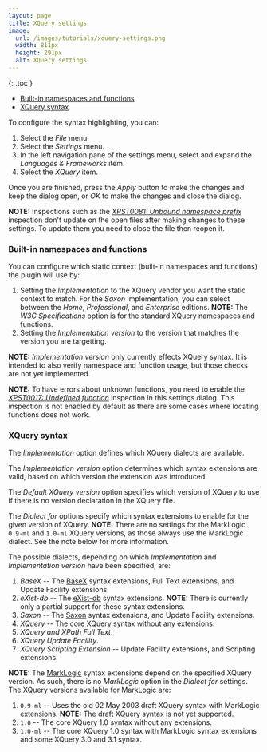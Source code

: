 ```yaml
---
layout: page
title: XQuery settings
image:
  url: /images/tutorials/xquery-settings.png
  width: 811px
  height: 291px
  alt: XQuery settings
---
```


{: .toc }
- [Built-in namespaces and functions](#built-in-namespaces-and-functions)
- [XQuery syntax](#xquery-syntax)

To configure the syntax highlighting, you can:

1.  Select the *File* menu.
1.  Select the *Settings* menu.
1.  In the left navigation pane of the settings menu, select and expand the
    *Languages & Frameworks* item.
1.  Select the *XQuery* item.

Once you are finished, press the *Apply* button to make the changes and keep
the dialog open, or *OK* to make the changes and close the dialog.

__NOTE:__ Inspections such as the [*XPST0081: Unbound namespace prefix*](inspections.html)
inspection don't update on the open files after making changes to these settings.
To update them you need to close the file then reopen it.

### Built-in namespaces and functions

You can configure which static context (built-in namespaces and functions) the
plugin will use by:
1.  Setting the *Implementation* to the XQuery vendor you want the static context
    to match. For the *Saxon* implementation, you can select between the *Home*,
    *Professional*, and *Enterprise* editions. __NOTE:__ The *W3C Specifications*
    option is for the standard XQuery namespaces and functions.
1.  Setting the *Implementation version* to the version that matches the version
    you are targetting.

__NOTE:__ *Implementation version* only currently effects XQuery syntax. It is
intended to also verify namespace and function usage, but those checks are not
yet implemented.

__NOTE:__ To have errors about unknown functions, you need to enable the
[*XPST0017: Undefined function*](inspections.md) inspection in this settings
dialog. This inspection is not enabled by default as there are some cases where
locating functions does not work.

### XQuery syntax
The *Implementation* option defines which XQuery dialects are available.

The *Implementation version* option determines which syntax extensions are valid,
based on which version the extension was introduced.

The *Default XQuery version* option specifies which version of XQuery to use if
there is no version declaration in the XQuery file.

The *Dialect for* options specify which syntax extensions to enable for the given
version of XQuery. __NOTE:__ There are no settings for the MarkLogic `0.9-ml` and
`1.0-ml` XQuery versions, as those always use the MarkLogic dialect. See the note
below for more information.

The possible dialects, depending on which *Implementation* and *Implementation
version* have been specified, are:
1.  *BaseX* -- The [BaseX](../specifications/XQuery%20IntelliJ%20Plugin%20XQuery.html#c1-basex-vendor-extensions)
    syntax extensions, Full Text extensions, and Update Facility extensions.
1.  *eXist-db* -- The [eXist-db](../specifications/XQuery%20IntelliJ%20Plugin%20XQuery.html#c5-exist-db-extensions)
    syntax extensions. __NOTE:__ There is currently only a partial support
    for these syntax extensions.
1.  *Saxon* -- The [Saxon](../specifications/XQuery%20IntelliJ%20Plugin%20XQuery.html#c3-saxon-vendor-extensions)
    syntax extensions, and Update Facility extensions.
1.  *XQuery* -- The core XQuery syntax without any extensions.
1.  *XQuery and XPath Full Text*.
1.  *XQuery Update Facility*.
1.  *XQuery Scripting Extension* -- Update Facility extensions, and Scripting
    extensions.

__NOTE:__ The [MarkLogic](../specifications/XQuery%20IntelliJ%20Plugin%20XQuery.html#c2-marklogic-vendor-extensions)
syntax extensions depend on the specified XQuery version. As such, there is no
*MarkLogic* option in the *Dialect for* settings. The XQuery versions available
for MarkLogic are:
1.  `0.9-ml` -- Uses the old 02 May 2003 draft XQuery syntax with MarkLogic
    extensions. __NOTE:__ The draft XQuery syntax is not yet supported.
1.  `1.0` -- The core XQuery 1.0 syntax without any extensions.
1.  `1.0-ml` -- The core XQuery 1.0 syntax with MarkLogic syntax extensions and
    some XQuery 3.0 and 3.1 syntax.
